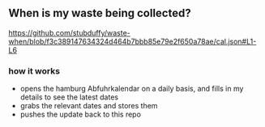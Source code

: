 ## When is my waste being collected?
  https://github.com/stubduffy/waste-when/blob/f3c389147634324d464b7bbb85e79e2f650a78ae/cal.json#L1-L6
  
  ### how it works
  - opens the hamburg Abfuhrkalendar on a daily basis, and fills in my details to see the latest dates
  - grabs the relevant dates and stores them
  - pushes the update back to this repo
  
